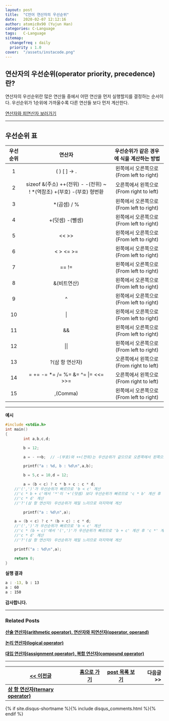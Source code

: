 ```yaml
---
layout: post
title:	"C언어 연산자의 우선순위"
date:	2020-02-07 12:12:16
author:	atomic0x90 (Yujun Han)
categories: C-Language
tags:	C-Language
sitemap:
  changefreq : daily
  priority : 1.0
cover:	"/assets/instacode.png"
---
```


## 연산자의 우선순위(operator priority, precedence)란?

연산자의 우선순위란 많은 연산들 중에서 어떤 연산을 먼저 실행할지를 결정하는 순서이다.
우선순위가 1순위에 가까울수록 다른 연산들 보다 먼저 계산한다.

[연산자와 피연산자 보러가기][00]

---

## 우선순위 표

우선순위	|연산자					|우선순위가 같은 경우에 식을 계산하는 방법
:------:	|:------:				|:------:
1		|( ) [ ] -> .				|왼쪽에서 오른쪽으로(From left to right)
2		|sizeof &(주소) ++(전위) - -(전위) ~ ! \*(역참조) +(부호) -(부호) 형번환	|오른쪽에서 왼쪽으로(From right to left)
3		|\*(곱셈) / %				|왼쪽에서 오른쪽으로(From left to right)
4		|+(덧셈) -(뺄셈)			|왼쪽에서 오른쪽으로(From left to right)
5		|<< >>					|왼쪽에서 오른쪽으로(From left to right)
6		|< > <= >=				|왼쪽에서 오른쪽으로(From left to right)
7		|== !=					|왼쪽에서 오른쪽으로(From left to right)
8		|&(비트연산)				|왼쪽에서 오른쪽으로(From left to right)
9		|^					|왼쪽에서 오른쪽으로(From left to right)
10		|\|					|왼쪽에서 오른쪽으로(From left to right)
11		|&&					|왼쪽에서 오른쪽으로(From left to right)
12		|\|\|					|왼쪽에서 오른쪽으로(From left to right)
13		|?(삼 항 연산자)			|오른쪽에서 왼쪽으로(From right to left)
14		|=  +=  -=  \*=  /=  %=  &=  ^=  \|=  <<=  >>=	|오른쪽에서 왼쪽으로(From right to left)
15		|,(Comma)				|왼쪽에서 오른쪽으로(From left to right)


---

**예시**
```c
#include <stdio.h>
int main()
{
        int a,b,c,d;

        b = 12;

        a = - ++b;	// -(부호)와 ++(전위)는 우선순위가 같으므로 오른쪽에서 왼쪽으로 계산

        printf("a : %d, b : %d\n",a,b);

        b = 5,c = 10,d = 12;

        a = (b < c) ? c * b + c : c * d;
	//'(',')'가 우선순위가 빠르므로 'b < c' 계산
	//'c * b + c'에서 '*'이 '+'(덧셈) 보다 우선순위가 빠르므로 'c * b' 계산 후 '+ c' 계산
	//'c * d' 계산
	//'?'(삼 항 연산자) 우선순위가 제일 느리므로 마지막에 계산

        printf("a : %d\n",a);

	a = (b < c) ? c * (b + c) : c * d;
	//'(',')'가 우선순위가 빠르므로 'b < c' 계산
	//'c * (b + c)'에서 '(',')'가 우선순위가 빠르므로 'b + c' 계산 후 'c *' 계산
	//'c * d' 계산
	//'?'(삼 항 연산자) 우선순위가 제일 느리므로 마지막에 계산

	printf("a : %d\n",a);

	return 0;
}
```

**실행 결과**
```bash
a : -13, b : 13
a : 60
a : 150
```



**감사합니다.**

---

### Related Posts

**[산술 연산자(arithmetic operator), 연산자와 피연산자(operator, operand)][00]**

**[논리 연산자(logical operator)][1]**

**[대입 연산자(assignment operator), 복합 연산자(compound operator)][2]**

---

[\<\< 이전글][01]        |[홈으로 가기][10]       |[post 목록 보기][11]    |다음글 \>\>
------                  |:------:               |:------:               |------:
**[삼 항 연산자(ternary operator)][01]**   |                       |                          |


[00]: https://atomic0x90.github.io/c-language/2019/06/13/arithmetic-operator.html "산술 연산자, 연산자와 피연산자"
[01]: https://atomic0x90.github.io/c-language/2019/06/18/ternary-operator.html "삼 항 연산자"
[10]: https://atomic0x90.github.io/ "home"
[11]: https://atomic0x90.github.io/posts/ "posts"

[1]: https://atomic0x90.github.io/c-language/2019/06/15/logical-operator.html "논리 연산자"
[2]: https://atomic0x90.github.io/c-language/2019/06/17/assignment-operator.html "대입 연산자, 복합 연산자"









{% if site.disqus-shortname %}{% include disqus_comments.html %}{% endif %}
